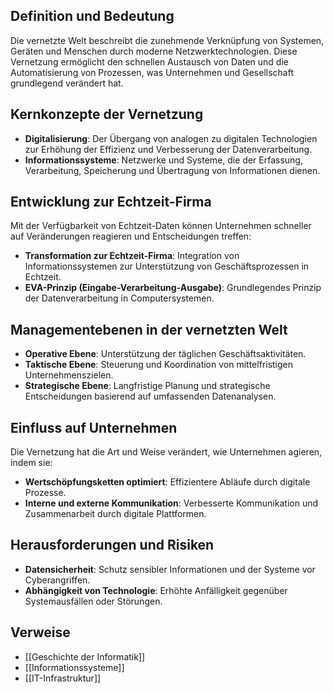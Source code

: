 ## Definition und Bedeutung

Die vernetzte Welt beschreibt die zunehmende Verknüpfung von Systemen, Geräten und Menschen durch moderne Netzwerktechnologien. Diese Vernetzung ermöglicht den schnellen Austausch von Daten und die Automatisierung von Prozessen, was Unternehmen und Gesellschaft grundlegend verändert hat. 
## Kernkonzepte der Vernetzung

- **Digitalisierung**: Der Übergang von analogen zu digitalen Technologien zur Erhöhung der Effizienz und Verbesserung der Datenverarbeitung. 
- **Informationssysteme**: Netzwerke und Systeme, die der Erfassung, Verarbeitung, Speicherung und Übertragung von Informationen dienen. 
## Entwicklung zur Echtzeit-Firma

Mit der Verfügbarkeit von Echtzeit-Daten können Unternehmen schneller auf Veränderungen reagieren und Entscheidungen treffen: 
- **Transformation zur Echtzeit-Firma**: Integration von Informationssystemen zur Unterstützung von Geschäftsprozessen in Echtzeit. 
- **EVA-Prinzip (Eingabe-Verarbeitung-Ausgabe)**: Grundlegendes Prinzip der Datenverarbeitung in Computersystemen. 
## Managementebenen in der vernetzten Welt 

- **Operative Ebene**: Unterstützung der täglichen Geschäftsaktivitäten. 
- **Taktische Ebene**: Steuerung und Koordination von mittelfristigen Unternehmenszielen. 
- **Strategische Ebene**: Langfristige Planung und strategische Entscheidungen basierend auf umfassenden Datenanalysen. 
## Einfluss auf Unternehmen

Die Vernetzung hat die Art und Weise verändert, wie Unternehmen agieren, indem sie: 
- **Wertschöpfungsketten optimiert**: Effizientere Abläufe durch digitale Prozesse. 
- **Interne und externe Kommunikation**: Verbesserte Kommunikation und Zusammenarbeit durch digitale Plattformen. 
## Herausforderungen und Risiken 

- **Datensicherheit**: Schutz sensibler Informationen und der Systeme vor Cyberangriffen. 
- **Abhängigkeit von Technologie**: Erhöhte Anfälligkeit gegenüber Systemausfällen oder Störungen. 
## Verweise 

- [[Geschichte der Informatik]] 
- [[Informationssysteme]] 
- [[IT-Infrastruktur]]